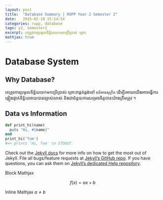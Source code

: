 ```yaml
---
layout: post
title:  "Database Summary | RUPP Year 2 Semester 2"
date:   2015-02-10 15:14:54
categories: rupp, database
tags: y2, semester2
excerpt: គេត្រូវការប្រមូលទិន្ន័យយកមកប្រើប្រាស់ ព្រោះ
mathjax: true
---
```


# Database System

## Why Database?
គេត្រូវការប្រមូលទិន្ន័យយកមកប្រើប្រាស់ ព្រោះវាផ្គត់ផ្គង់នៅ
`ពត័មាន​សុក្រិត` ដើម្បីអោយយើងអាចធ្វើការផ្ទៀងផ្ទាត់ទិន្ន័យអាយបានច្បាស់លាស់ និងជាជំនួយការសម្រេចចិត្តបានយ៉ាងត្រឹមត្រូវ ។

## Data vs Information



```ruby
def print_hi(name)
  puts "Hi, #{name}"
end
print_hi('Tom')
#=> prints 'Hi, Tom' to STDOUT.
```

Check out the [Jekyll docs][jekyll] for more info on how to get the most out of Jekyll. File all bugs/feature requests at [Jekyll’s GitHub repo][jekyll-gh]. If you have questions, you can ask them on [Jekyll’s dedicated Help repository][jekyll-help].

[jekyll]:      http://jekyllrb.com
[jekyll-gh]:   https://github.com/jekyll/jekyll
[jekyll-help]: https://github.com/jekyll/jekyll-help

Block Mathjax 

$$
f(x) = ax + b
$$

Inline Mathjax $a \neq b$


